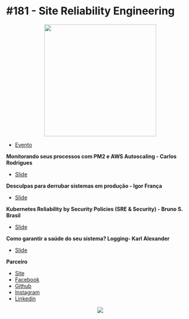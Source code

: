 # #181 - Site Reliability Engineering

<p align="center">
  <img width="300" height="300" src="https://raw.githubusercontent.com/nerdzao/events/master/NerdZao.png">
</p>

 - [Evento](https://www.meetup.com/pt-BR/Nerdzao/events/263566839/)

**Monitorando seus processos com PM2 e AWS Autoscaling - Carlos Rodrigues**

 - [Slide](https://slides.com/carlosrodriguesjunior/pm2-autoscaling)

**Desculpas para derrubar sistemas em produção - Igor França**

 - [Slide](https://slides.com/igorfranca/chaos) 

**Kubernetes Reliability by Security Policies (SRE & Security) - Bruno S. Brasil**

- [Slide](k8s-security-bruno-brasil.pdf)

**Como garantir a saúde do seu sistema? Logging- Karl Alexander**

- [Slide](logging-karl-alexandre.pptx)

**Parceiro**

 - [Site](https://beetech.global/)
 - [Facebook](https://www.facebook.com/beecambio/)
 - [Github](https://github.com/BeeTech-global)
 - [Instagram](https://www.instagram.com/beetech.global/)
 - [Linkedin](https://www.linkedin.com/company/beetech.global/)

<p align="center">
  <img src="https://media.licdn.com/dms/image/C4D0BAQEXe-6Nm_f1wQ/company-logo_200_200/0?e=2159024400&v=beta&t=W6pKMpOboIVrLGCoQp8S64b4-7ElF1hWT23ZTRytajI">
</p>
